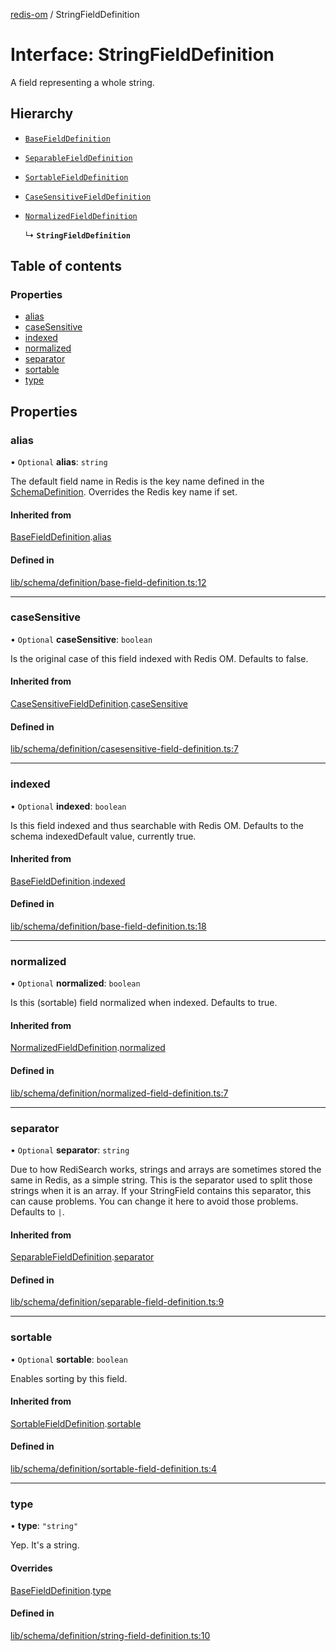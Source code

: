 [redis-om](../README.md) / StringFieldDefinition

# Interface: StringFieldDefinition

A field representing a whole string.

## Hierarchy

- [`BaseFieldDefinition`](BaseFieldDefinition.md)

- [`SeparableFieldDefinition`](SeparableFieldDefinition.md)

- [`SortableFieldDefinition`](SortableFieldDefinition.md)

- [`CaseSensitiveFieldDefinition`](CaseSensitiveFieldDefinition.md)

- [`NormalizedFieldDefinition`](NormalizedFieldDefinition.md)

  ↳ **`StringFieldDefinition`**

## Table of contents

### Properties

- [alias](StringFieldDefinition.md#alias)
- [caseSensitive](StringFieldDefinition.md#casesensitive)
- [indexed](StringFieldDefinition.md#indexed)
- [normalized](StringFieldDefinition.md#normalized)
- [separator](StringFieldDefinition.md#separator)
- [sortable](StringFieldDefinition.md#sortable)
- [type](StringFieldDefinition.md#type)

## Properties

### alias

• `Optional` **alias**: `string`

The default field name in Redis is the key name defined in the
[SchemaDefinition](../README.md#schemadefinition). Overrides the Redis key name if set.

#### Inherited from

[BaseFieldDefinition](BaseFieldDefinition.md).[alias](BaseFieldDefinition.md#alias)

#### Defined in

[lib/schema/definition/base-field-definition.ts:12](https://github.com/redis/redis-om-node/blob/48d362b/lib/schema/definition/base-field-definition.ts#L12)

___

### caseSensitive

• `Optional` **caseSensitive**: `boolean`

Is the original case of this field indexed with Redis OM. Defaults
to false.

#### Inherited from

[CaseSensitiveFieldDefinition](CaseSensitiveFieldDefinition.md).[caseSensitive](CaseSensitiveFieldDefinition.md#casesensitive)

#### Defined in

[lib/schema/definition/casesensitive-field-definition.ts:7](https://github.com/redis/redis-om-node/blob/48d362b/lib/schema/definition/casesensitive-field-definition.ts#L7)

___

### indexed

• `Optional` **indexed**: `boolean`

Is this field indexed and thus searchable with Redis OM. Defaults
to the schema indexedDefault value, currently true.

#### Inherited from

[BaseFieldDefinition](BaseFieldDefinition.md).[indexed](BaseFieldDefinition.md#indexed)

#### Defined in

[lib/schema/definition/base-field-definition.ts:18](https://github.com/redis/redis-om-node/blob/48d362b/lib/schema/definition/base-field-definition.ts#L18)

___

### normalized

• `Optional` **normalized**: `boolean`

Is this (sortable) field normalized when indexed. Defaults
to true.

#### Inherited from

[NormalizedFieldDefinition](NormalizedFieldDefinition.md).[normalized](NormalizedFieldDefinition.md#normalized)

#### Defined in

[lib/schema/definition/normalized-field-definition.ts:7](https://github.com/redis/redis-om-node/blob/48d362b/lib/schema/definition/normalized-field-definition.ts#L7)

___

### separator

• `Optional` **separator**: `string`

Due to how RediSearch works, strings and arrays are sometimes stored the same in Redis, as a
simple string. This is the separator used to split those strings when it is an array. If your
StringField contains this separator, this can cause problems. You can change it here to avoid
those problems. Defaults to `|`.

#### Inherited from

[SeparableFieldDefinition](SeparableFieldDefinition.md).[separator](SeparableFieldDefinition.md#separator)

#### Defined in

[lib/schema/definition/separable-field-definition.ts:9](https://github.com/redis/redis-om-node/blob/48d362b/lib/schema/definition/separable-field-definition.ts#L9)

___

### sortable

• `Optional` **sortable**: `boolean`

Enables sorting by this field.

#### Inherited from

[SortableFieldDefinition](SortableFieldDefinition.md).[sortable](SortableFieldDefinition.md#sortable)

#### Defined in

[lib/schema/definition/sortable-field-definition.ts:4](https://github.com/redis/redis-om-node/blob/48d362b/lib/schema/definition/sortable-field-definition.ts#L4)

___

### type

• **type**: ``"string"``

Yep. It's a string.

#### Overrides

[BaseFieldDefinition](BaseFieldDefinition.md).[type](BaseFieldDefinition.md#type)

#### Defined in

[lib/schema/definition/string-field-definition.ts:10](https://github.com/redis/redis-om-node/blob/48d362b/lib/schema/definition/string-field-definition.ts#L10)
